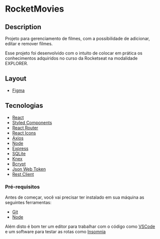 # RocketMovies

## Description

Projeto para gerenciamento de filmes, com a possibilidade de adicionar, editar e remover filmes.

Esse projeto foi desenvolvido com o intuito de colocar em prática os conhecimentos adquiridos no curso da Rocketseat na modalidade EXPLORER.

## Layout

* [Figma](https://www.figma.com/file/TVit4hySOFocrqABb79uWn/RocketMovies-(Copy)?type=design&node-id=0%3A1&mode=design&t=R9G1VywrBcNvMM2b-1)

## Tecnologias

* [React](https://pt-br.reactjs.org/)
* [Styled Components](https://styled-components.com/)
* [React Router](https://reactrouter.com/)
* [React Icons](https://react-icons.github.io/react-icons/)
* [Axios](https://axios-http.com/ptbr)
* [Node](https://nodejs.org/en/)
* [Express](https://expressjs.com/pt-br/)
* [SQLite](https://www.sqlite.org/index.html)
* [Knex](http://knexjs.org/)
* [Bcrypt](https://www.npmjs.com/package/bcrypt)
* [Json Web Token](https://jwt.io/)
* [Rest Client](https://marketplace.visualstudio.com/items?itemName=humao.rest-client)

### Pré-requisitos

Antes de começar, você vai precisar ter instalado em sua máquina as seguintes ferramentas:

* [Git](https://git-scm.com)
* [Node](https://nodejs.org/en/)

Além disto é bom ter um editor para trabalhar com o código como [VSCode](https://code.visualstudio.com/)
e um software para testar as rotas como [Insomnia](https://insomnia.rest/download)
